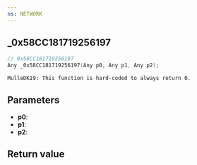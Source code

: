 ```yaml
---
ns: NETWORK
---
```

## _0x58CC181719256197

```c
// 0x58CC181719256197
Any _0x58CC181719256197(Any p0, Any p1, Any p2);
```

```
MulleDK19: This function is hard-coded to always return 0.  
```

## Parameters
* **p0**: 
* **p1**: 
* **p2**: 

## Return value
